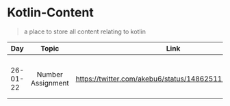 # Kotlin-Content
> a place to store all content relating to kotlin

| **Day** | **Topic** | **Link** |
| --- | :-----: | ---- | 
|  |  |  | 
|  |  |  | 
|  |  |  | 
|  |  |  | 
| 26-01-22 | Number Assignment | https://twitter.com/akebu6/status/1486251113821188101  | 
|  |  |  | 
|  |  |  | 
